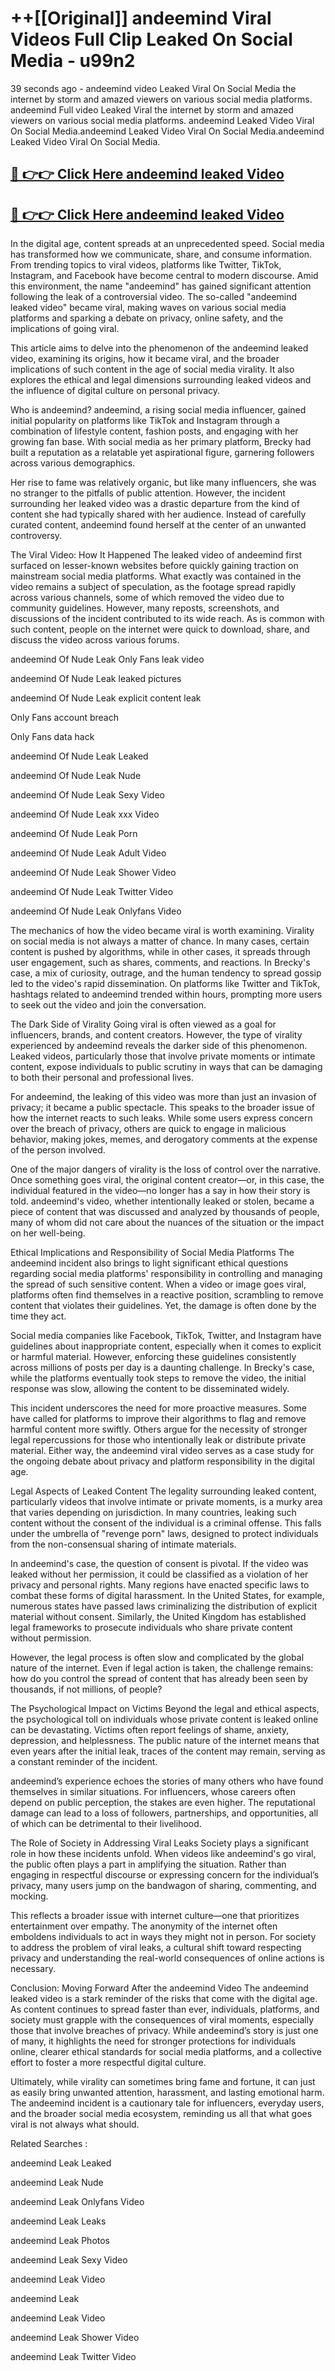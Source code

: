 # ++[[Original]] andeemind Viral Videos Full Clip Leaked On Social Media - u99n2<br>

39 seconds ago - andeemind video Leaked Viral On Social Media the internet by storm and amazed viewers on various social media platforms.
andeemind Full video Leaked Viral the internet by storm and amazed viewers on various social media platforms. andeemind Leaked Video Viral On Social Media.andeemind Leaked Video Viral On Social Media.andeemind Leaked Video Viral On Social Media.<br>


## [🔴 👉👉 Click Here andeemind leaked Video ](https://onlyclips.site?title=andeemind&ref=git)

## [🔴 👉👉 Click Here andeemind leaked Video ](https://onlyclips.site?title=andeemind&ref=git)

In the digital age, content spreads at an unprecedented speed. Social media has transformed how we communicate, share, and consume information. From trending topics to viral videos, platforms like Twitter, TikTok, Instagram, and Facebook have become central to modern discourse. Amid this environment, the name "andeemind" has gained significant attention following the leak of a controversial video. The so-called "andeemind leaked video" became viral, making waves on various social media platforms and sparking a debate on privacy, online safety, and the implications of going viral.

This article aims to delve into the phenomenon of the andeemind leaked video, examining its origins, how it became viral, and the broader implications of such content in the age of social media virality. It also explores the ethical and legal dimensions surrounding leaked videos and the influence of digital culture on personal privacy.

Who is andeemind?
andeemind, a rising social media influencer, gained initial popularity on platforms like TikTok and Instagram through a combination of lifestyle content, fashion posts, and engaging with her growing fan base. With social media as her primary platform, Brecky had built a reputation as a relatable yet aspirational figure, garnering followers across various demographics.

Her rise to fame was relatively organic, but like many influencers, she was no stranger to the pitfalls of public attention. However, the incident surrounding her leaked video was a drastic departure from the kind of content she had typically shared with her audience. Instead of carefully curated content, andeemind found herself at the center of an unwanted controversy.

The Viral Video: How It Happened
The leaked video of andeemind first surfaced on lesser-known websites before quickly gaining traction on mainstream social media platforms. What exactly was contained in the video remains a subject of speculation, as the footage spread rapidly across various channels, some of which removed the video due to community guidelines. However, many reposts, screenshots, and discussions of the incident contributed to its wide reach. As is common with such content, people on the internet were quick to download, share, and discuss the video across various forums.

andeemind Of Nude Leak Only Fans leak video

andeemind Of Nude Leak leaked pictures

andeemind Of Nude Leak explicit content leak

Only Fans account breach

Only Fans data hack

andeemind Of Nude Leak Leaked

andeemind Of Nude Leak Nude

andeemind Of Nude Leak Sexy Video

andeemind Of Nude Leak xxx Video

andeemind Of Nude Leak Porn

andeemind Of Nude Leak Adult Video

andeemind Of Nude Leak Shower Video

andeemind Of Nude Leak Twitter Video

andeemind Of Nude Leak Onlyfans Video

The mechanics of how the video became viral is worth examining. Virality on social media is not always a matter of chance. In many cases, certain content is pushed by algorithms, while in other cases, it spreads through user engagement, such as shares, comments, and reactions. In Brecky's case, a mix of curiosity, outrage, and the human tendency to spread gossip led to the video's rapid dissemination. On platforms like Twitter and TikTok, hashtags related to andeemind trended within hours, prompting more users to seek out the video and join the conversation.

The Dark Side of Virality
Going viral is often viewed as a goal for influencers, brands, and content creators. However, the type of virality experienced by andeemind reveals the darker side of this phenomenon. Leaked videos, particularly those that involve private moments or intimate content, expose individuals to public scrutiny in ways that can be damaging to both their personal and professional lives.

For andeemind, the leaking of this video was more than just an invasion of privacy; it became a public spectacle. This speaks to the broader issue of how the internet reacts to such leaks. While some users express concern over the breach of privacy, others are quick to engage in malicious behavior, making jokes, memes, and derogatory comments at the expense of the person involved.

One of the major dangers of virality is the loss of control over the narrative. Once something goes viral, the original content creator—or, in this case, the individual featured in the video—no longer has a say in how their story is told. andeemind's video, whether intentionally leaked or stolen, became a piece of content that was discussed and analyzed by thousands of people, many of whom did not care about the nuances of the situation or the impact on her well-being.

Ethical Implications and Responsibility of Social Media Platforms
The andeemind incident also brings to light significant ethical questions regarding social media platforms' responsibility in controlling and managing the spread of such sensitive content. When a video or image goes viral, platforms often find themselves in a reactive position, scrambling to remove content that violates their guidelines. Yet, the damage is often done by the time they act.

Social media companies like Facebook, TikTok, Twitter, and Instagram have guidelines about inappropriate content, especially when it comes to explicit or harmful material. However, enforcing these guidelines consistently across millions of posts per day is a daunting challenge. In Brecky's case, while the platforms eventually took steps to remove the video, the initial response was slow, allowing the content to be disseminated widely.

This incident underscores the need for more proactive measures. Some have called for platforms to improve their algorithms to flag and remove harmful content more swiftly. Others argue for the necessity of stronger legal repercussions for those who intentionally leak or distribute private material. Either way, the andeemind viral video serves as a case study for the ongoing debate about privacy and platform responsibility in the digital age.

Legal Aspects of Leaked Content
The legality surrounding leaked content, particularly videos that involve intimate or private moments, is a murky area that varies depending on jurisdiction. In many countries, leaking such content without the consent of the individual is a criminal offense. This falls under the umbrella of "revenge porn" laws, designed to protect individuals from the non-consensual sharing of intimate materials.

In andeemind's case, the question of consent is pivotal. If the video was leaked without her permission, it could be classified as a violation of her privacy and personal rights. Many regions have enacted specific laws to combat these forms of digital harassment. In the United States, for example, numerous states have passed laws criminalizing the distribution of explicit material without consent. Similarly, the United Kingdom has established legal frameworks to prosecute individuals who share private content without permission.

However, the legal process is often slow and complicated by the global nature of the internet. Even if legal action is taken, the challenge remains: how do you control the spread of content that has already been seen by thousands, if not millions, of people?

The Psychological Impact on Victims
Beyond the legal and ethical aspects, the psychological toll on individuals whose private content is leaked online can be devastating. Victims often report feelings of shame, anxiety, depression, and helplessness. The public nature of the internet means that even years after the initial leak, traces of the content may remain, serving as a constant reminder of the incident.

andeemind’s experience echoes the stories of many others who have found themselves in similar situations. For influencers, whose careers often depend on public perception, the stakes are even higher. The reputational damage can lead to a loss of followers, partnerships, and opportunities, all of which can be detrimental to their livelihood.

The Role of Society in Addressing Viral Leaks
Society plays a significant role in how these incidents unfold. When videos like andeemind's go viral, the public often plays a part in amplifying the situation. Rather than engaging in respectful discourse or expressing concern for the individual’s privacy, many users jump on the bandwagon of sharing, commenting, and mocking.

This reflects a broader issue with internet culture—one that prioritizes entertainment over empathy. The anonymity of the internet often emboldens individuals to act in ways they might not in person. For society to address the problem of viral leaks, a cultural shift toward respecting privacy and understanding the real-world consequences of online actions is necessary.

Conclusion: Moving Forward After the andeemind Video
The andeemind leaked video is a stark reminder of the risks that come with the digital age. As content continues to spread faster than ever, individuals, platforms, and society must grapple with the consequences of viral moments, especially those that involve breaches of privacy. While andeemind’s story is just one of many, it highlights the need for stronger protections for individuals online, clearer ethical standards for social media platforms, and a collective effort to foster a more respectful digital culture.

Ultimately, while virality can sometimes bring fame and fortune, it can just as easily bring unwanted attention, harassment, and lasting emotional harm. The andeemind incident is a cautionary tale for influencers, everyday users, and the broader social media ecosystem, reminding us all that what goes viral is not always what should.

Related Searches :

andeemind Leak Leaked

andeemind Leak Nude

andeemind Leak Onlyfans Video

andeemind Leak Leaks

andeemind Leak Photos

andeemind Leak Sexy Video

andeemind Leak Video

andeemind Leak

andeemind Leak Video

andeemind Leak Shower Video

andeemind Leak Twitter Video

